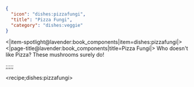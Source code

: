 ```json
{
  "icon": "dishes:pizzafungi",
  "title": "Pizza Fungi",
  "category": "dishes:veggie"
}
```

<|item-spotlight@lavender:book_components|item=dishes:pizzafungi|>
<|page-title@lavender:book_components|title=Pizza Fungi|>
Who doesn't like Pizza? These mushrooms surely do!

;;;;;

<recipe;dishes:pizzafungi>

